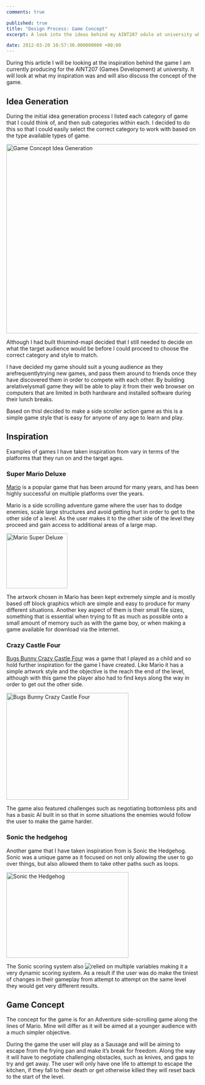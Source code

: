 ```yaml
---
comments: true

published: true
title: "Design Process: Game Concept"
excerpt: A look into the ideas behind my AINT207 odule at university where I am required to build a game. 

date: 2012-03-20 10:57:30.000000000 +00:00
---
```

During this article I will be looking at the inspiration behind the game I am currently producing for the AINT207 (Games Development) at university. It will look at what my inspiration was and will also discuss the concept of the game. 

## Idea Generation

During the initial idea generation process I listed each category of game that I could think of, and then sub categories within each. I decided to do this so that I could easily select the correct category to work with based on the type available types of game.

[<img class="size-large wp-image-759" title="Game Concept Idea Generation" src="http://danielgroves.net/wp-content/uploads/2012/02/Game-Concept-1024x716.png" alt="Game Concept Idea Generation" width="710" height="496" />](http://danielgroves.net/wp-content/uploads/2012/02/Game-Concept.png)

Although I had built thismind-mapI decided that I still needed to decide on what the target audience would be before I could proceed to choose the correct category and style to match.

I have decided my game should suit a young audience as they arefrequentlytrying new games, and pass them around to friends once they have discovered them in order to compete with each other. By building arelativelysmall game they will be able to play it from their web browser on computers that are limited in both hardware and installed software during their lunch breaks.

Based on thisI decided to make a side scroller action game as this is a simple game style that is easy for anyone of any age to learn and play.

## Inspiration

Examples of games I have taken inspiration from vary in terms of the platforms that they run on and the target ages.

### Super Mario Deluxe

[Mario](http://mario.nintendo.com/ "Mario Information") is a popular game that has been around for many years, and has been highly successful on multiple platforms over the years.

Mario is a side scrolling adventure game where the user has to dodge enemies, scale large structures and avoid getting hurt in order to get to the other side of a level. As the user makes it to the other side of the level they proceed and gain access to additional areas of a large map.

[<img class="size-full wp-image-788" title="Mario Super Deluxe" src="http://danielgroves.net/wp-content/uploads/2012/03/SMBDX_Yoshi_Egg_Challenge.png" alt="Mario Super Deluxe" width="160" height="144" />](http://www.mariowiki.com/File:SMBDX_Yoshi_Egg_Challenge.PNG)

The artwork chosen in Mario has been kept extremely simple and is mostly based off block graphics which are simple and easy to produce for many different situations. Another key aspect of them is their small file sizes, something that is essential when trying to fit as much as possible onto a small amount of memory such as with the game boy, or when making a game available for download via the internet.

### Crazy Castle Four

[Bugs Bunny Crazy Castle Four](http://uk.gameboy.ign.com/objects/012/012201.html "Bugs Bunny Crazy Castle Four") was a game that I played as a child and so hold further inspiration for the game I have created. Like Mario it has a simple artwork style and the objective is the reach the end of the level, although with this game the player also had to find keys along the way in order to get out the other side.

[<img class="size-full wp-image-793" title="bugs-bunny-crazy-castle_78087" src="http://danielgroves.net/wp-content/uploads/2012/03/bugs-bunny-crazy-castle_78087.png" alt="Bugs Bunny Crazy Castle Four" width="320" height="280" />](http://retrogamersdiary.blogspot.co.uk/2011/03/bugs-bunnys-crazy-castle.html)

The game also featured challenges such as negotiating bottomless pits and has a basic AI built in so that in some situations the enemies would follow the user to make the game harder.

### Sonic the hedgehog

Another game that I have taken inspiration from is Sonic the Hedgehog. Sonic was a unique game as it focused on not only allowing the user to go over things, but also allowed them to take other paths such as loops.

[<img class="size-full wp-image-795" title="Sonic the Hedgehog" src="http://danielgroves.net/wp-content/uploads/2012/03/MD_Sonic_the_Hedgehog.png" alt="Sonic the Hedgehog" width="320" height="224" />](http://en.wikipedia.org/wiki/File:MD_Sonic_the_Hedgehog.png)

The Sonic scoring system also ![relied on multiple variables](http://info.sonicretro.org/Sonic_the_Hedgehog_(16-bit)#Scoring "Sonic Scoring System") making it a very dynamic scoring system. As a result if the user was do make the tiniest of changes in their gameplay from attempt to attempt on the same level they would get very different results.

## Game Concept

The concept for the game is for an Adventure side-scrolling game along the lines of Mario. Mine will differ as it will be aimed at a younger audience with a much simpler objective.

During the game the user will play as a Sausage and will be aiming to escape from the frying pan and make it’s break for freedom. Along the way it will have to negotiate challenging obstacles, such as knives, and gaps to try and get away. The user will only have one life to attempt to escape the kitchen, if they fall to their death or get otherwise killed they will reset back to the start of the level.
